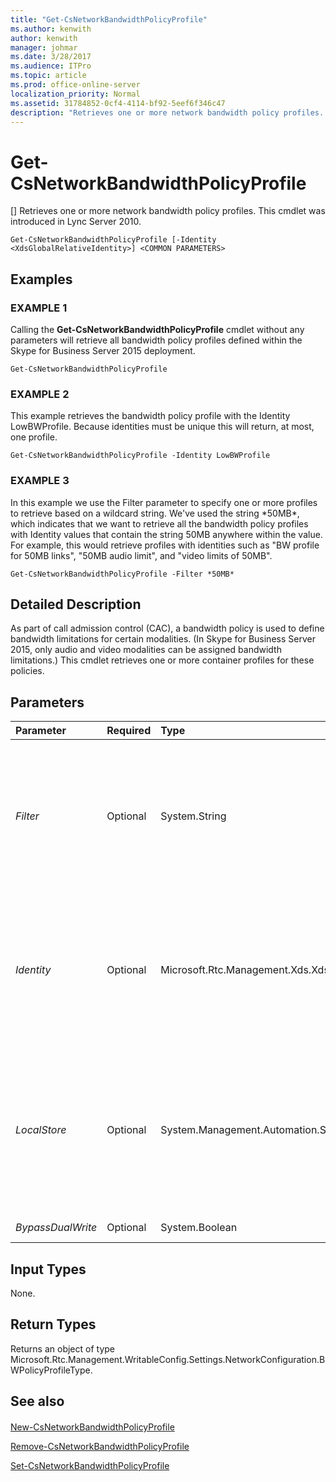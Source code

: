 ```yaml
---
title: "Get-CsNetworkBandwidthPolicyProfile"
ms.author: kenwith
author: kenwith
manager: johmar
ms.date: 3/28/2017
ms.audience: ITPro
ms.topic: article
ms.prod: office-online-server
localization_priority: Normal
ms.assetid: 31784852-0cf4-4114-bf92-5eef6f346c47
description: "Retrieves one or more network bandwidth policy profiles. This cmdlet was introduced in Lync Server 2010."
---
```


# Get-CsNetworkBandwidthPolicyProfile
[]
Retrieves one or more network bandwidth policy profiles. This cmdlet was introduced in Lync Server 2010.
  
```
Get-CsNetworkBandwidthPolicyProfile [-Identity <XdsGlobalRelativeIdentity>] <COMMON PARAMETERS>

```

## Examples

### EXAMPLE 1

Calling the **Get-CsNetworkBandwidthPolicyProfile** cmdlet without any parameters will retrieve all bandwidth policy profiles defined within the Skype for Business Server 2015 deployment.
  
```
Get-CsNetworkBandwidthPolicyProfile
```

### EXAMPLE 2

This example retrieves the bandwidth policy profile with the Identity LowBWProfile. Because identities must be unique this will return, at most, one profile.
  
```
Get-CsNetworkBandwidthPolicyProfile -Identity LowBWProfile
```

### EXAMPLE 3

In this example we use the Filter parameter to specify one or more profiles to retrieve based on a wildcard string. We've used the string \*50MB\*, which indicates that we want to retrieve all the bandwidth policy profiles with Identity values that contain the string 50MB anywhere within the value. For example, this would retrieve profiles with identities such as "BW profile for 50MB links", "50MB audio limit", and "video limits of 50MB".
  
```
Get-CsNetworkBandwidthPolicyProfile -Filter *50MB*
```

## Detailed Description

As part of call admission control (CAC), a bandwidth policy is used to define bandwidth limitations for certain modalities. (In Skype for Business Server 2015, only audio and video modalities can be assigned bandwidth limitations.) This cmdlet retrieves one or more container profiles for these policies.
  
## Parameters

|**Parameter**|**Required**|**Type**|**Description**|
|:-----|:-----|:-----|:-----|
| _Filter_ <br/> |Optional  <br/> |System.String  <br/> |A string containing wildcards that is used to retrieve bandwidth policy profiles that have Identity values that match the wildcard pattern.  <br/> |
| _Identity_ <br/> |Optional  <br/> |Microsoft.Rtc.Management.Xds.XdsGlobalRelativeIdentity  <br/> |A string value that uniquely identifies the bandwidth policy profile you want to retrieve. Specifying an Identity will retrieve, at most, one profile.  <br/> |
| _LocalStore_ <br/> |Optional  <br/> |System.Management.Automation.SwitchParameter  <br/> |Retrieves the network bandwidth policy profile from the local replica of the Central Management store, rather than the Central Management store itself.  <br/> |
| _BypassDualWrite_ <br/> |Optional  <br/> |System.Boolean  <br/> |PARAMVALUE: $true | $false  <br/> |
   
## Input Types

None.
  
## Return Types

Returns an object of type Microsoft.Rtc.Management.WritableConfig.Settings.NetworkConfiguration.BWPolicyProfileType.
  
## See also

#### 

[New-CsNetworkBandwidthPolicyProfile](new-csnetworkbandwidthpolicyprofile.md)
  
[Remove-CsNetworkBandwidthPolicyProfile](remove-csnetworkbandwidthpolicyprofile.md)
  
[Set-CsNetworkBandwidthPolicyProfile](set-csnetworkbandwidthpolicyprofile.md)

